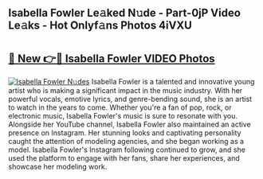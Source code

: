 ## Isabella Fowler Le𝚊ked N𝚞de - Part-0jP Video Le𝚊ks - Hot Onlyf𝚊ns Photos 4iVXU

# <h2><a href="http://ab98252.deff.icu/?id=Isabella+Fowler">🔗 New 👉🔴 Isabella Fowler VIDEO Photos</a></h2>

[![Isabella Fowler N𝚞des](https://i.imgur.com/rIISA9y.gif)](http://ab98252.deff.icu/?id=Isabella+Fowler)
Isabella Fowler is a talented and innovative young artist who is making a significant impact in the music industry. With her powerful vocals, emotive lyrics, and genre-bending sound, she is an artist to watch in the years to come. Whether you're a fan of pop, rock, or electronic music, Isabella Fowler's music is sure to resonate with you. Alongside her YouTube channel, Isabella Fowler also maintained an active presence on Instagram. Her stunning looks and captivating personality caught the attention of modeling agencies, and she began working as a model. Isabella Fowler's Instagram following continued to grow, and she used the platform to engage with her fans, share her experiences, and showcase her modeling work.
